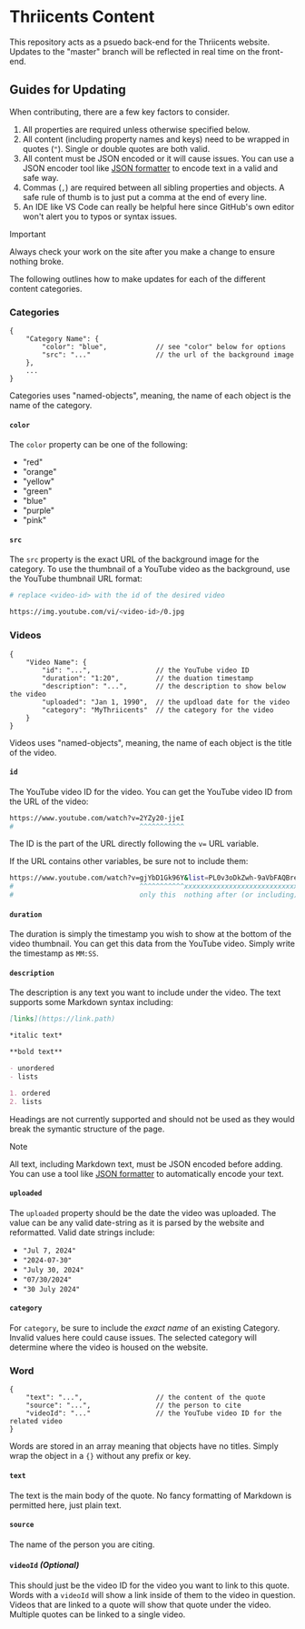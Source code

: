 # Thriicents Content

This repository acts as a psuedo back-end for the Thriicents website. Updates to the "master" branch will be reflected in real time on the front-end.

## Guides for Updating

When contributing, there are a few key factors to consider.

1. All properties are required unless otherwise specified below.
2. All content (including property names and keys) need to be wrapped in quotes (`"`). Single or double quotes are both valid.
3. All content must be JSON encoded or it will cause issues. You can use a JSON encoder tool like [JSON formatter](https://jsonformatter.org/json-stringify-online) to encode text in a valid and safe way.
4. Commas (`,`) are required between all sibling properties and objects. A safe rule of thumb is to just put a comma at the end of every line.
5. An IDE like VS Code can really be helpful here since GitHub's own editor won't alert you to typos or syntax issues.

> [!IMPORTANT]
> Always check your work on the site after you make a change to ensure nothing broke.

The following outlines how to make updates for each of the different content categories.

### Categories

``` jsonc
{
    "Category Name": {
        "color": "blue",            // see "color" below for options
        "src": "..."                // the url of the background image
    },
    ...
}
```

Categories uses "named-objects", meaning, the name of each object is the name of the category.

#### `color`

The `color` property can be one of the following:

- "red"
- "orange"
- "yellow"
- "green"
- "blue"
- "purple"
- "pink"

#### `src`

The `src` property is the exact URL of the background image for the category. To use the thumbnail of a YouTube video as the background, use the YouTube thumbnail URL format:

``` sh
# replace <video-id> with the id of the desired video

https://img.youtube.com/vi/<video-id>/0.jpg
```

### Videos

``` jsonc
{
    "Video Name": {
        "id": "...",                // the YouTube video ID
        "duration": "1:20",         // the duation timestamp
        "description": "...",       // the description to show below the video
        "uploaded": "Jan 1, 1990",  // the updload date for the video
        "category": "MyThriicents"  // the category for the video
    }
}
```

Videos uses "named-objects", meaning, the name of each object is the title of the video.

#### `id`

The YouTube video ID for the video. You can get the YouTube video ID from the URL of the video:

``` sh
https://www.youtube.com/watch?v=2YZy20-jjeI
#                               ^^^^^^^^^^^
```

The ID is the part of the URL directly following the `v=` URL variable.

If the URL contains other variables, be sure not to include them:

``` sh
https://www.youtube.com/watch?v=gjYbD1Gk96Y&list=PL0v3oDkZwh-9aVbFAQBreq6r2K3L514RN
#                               ^^^^^^^^^^^xxxxxxxxxxxxxxxxxxxxxxxxxxxxxxxxxxxxxxxx
#                               only this  nothing after (or including) the "&"
```

#### `duration`

The duration is simply the timestamp you wish to show at the bottom of the video thumbnail. You can get this data from the YouTube video. Simply write the timestamp as `MM:SS`.

#### `description`

The description is any text you want to include under the video. The text supports some Markdown syntax including:

``` md
[links](https://link.path)

*italic text*

**bold text**

- unordered
- lists

1. ordered
2. lists
```

Headings are not currently supported and should not be used as they would break the symantic structure of the page.

> [!NOTE]
> All text, including Markdown text, must be JSON encoded before adding. You can use a tool like [JSON formatter](https://jsonformatter.org/json-stringify-online) to automatically encode your text.

#### `uploaded`

The `uploaded` property should be the date the video was uploaded. The value can be any valid date-string as it is parsed by the website and reformatted. Valid date strings include:

- `"Jul 7, 2024"`
- `"2024-07-30"`
- `"July 30, 2024"`
- `"07/30/2024"`
- `"30 July 2024"`

#### `category`

For `category`, be sure to include the *exact name* of an existing Category. Invalid values here could cause issues. The selected category will determine where the video is housed on the website.

### Word

``` jsonc
{
    "text": "...",                  // the content of the quote
    "source": "...",                // the person to cite
    "videoId": "..."                // the YouTube video ID for the related video
}
```

Words are stored in an array meaning that objects have no titles. Simply wrap the object in a `{}` without any prefix or key.

#### `text`

The text is the main body of the quote. No fancy formatting of Markdown is permitted here, just plain text.

#### `source`

The name of the person you are citing.

#### `videoId` *(Optional)*

This should just be the video ID for the video you want to link to this quote. Words with a `videoId` will show a link inside of them to the video in question. Videos that are linked to a quote will show that quote under the video. Multiple quotes can be linked to a single video.

